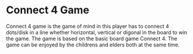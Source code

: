 # Connect 4 Game
Connect 4 game is the game of mind in this player has to connect 4  dots/disk in a line whether horizontal, vertical or digonal in the board to win the game. The game is based on the basic board game Connect 4. The game can be enjoyed by the childrens and elders both at the same time.
